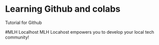 # Learning Github and colabs 
Tutorial for Github

#MLH Localhost
MLH Locahost empowers you to develop your local tech community!
